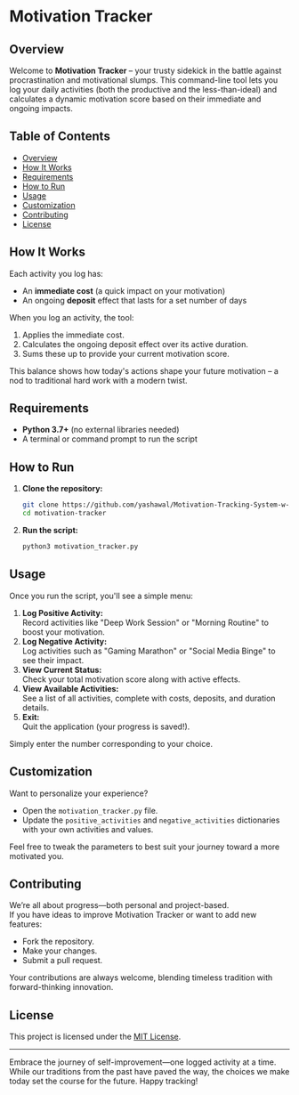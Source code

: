 
# Motivation Tracker

## Overview

Welcome to **Motivation Tracker** – your trusty sidekick in the battle against procrastination and motivational slumps. This command-line tool lets you log your daily activities (both the productive and the less-than-ideal) and calculates a dynamic motivation score based on their immediate and ongoing impacts.

## Table of Contents

- [Overview](#overview)
- [How It Works](#how-it-works)
- [Requirements](#requirements)
- [How to Run](#how-to-run)
- [Usage](#usage)
- [Customization](#customization)
- [Contributing](#contributing)
- [License](#license)

## How It Works

Each activity you log has:
- An **immediate cost** (a quick impact on your motivation)
- An ongoing **deposit** effect that lasts for a set number of days

When you log an activity, the tool:
1. Applies the immediate cost.
2. Calculates the ongoing deposit effect over its active duration.
3. Sums these up to provide your current motivation score.

This balance shows how today's actions shape your future motivation – a nod to traditional hard work with a modern twist.

## Requirements

- **Python 3.7+** (no external libraries needed)
- A terminal or command prompt to run the script

## How to Run

1. **Clone the repository:**
   ```bash
   git clone https://github.com/yashawal/Motivation-Tracking-System-w-APK-.git
   cd motivation-tracker
   ```
2. **Run the script:**
   ```bash
   python3 motivation_tracker.py
   ```

## Usage

Once you run the script, you'll see a simple menu:

1. **Log Positive Activity:**  
   Record activities like "Deep Work Session" or "Morning Routine" to boost your motivation.
2. **Log Negative Activity:**  
   Log activities such as "Gaming Marathon" or "Social Media Binge" to see their impact.
3. **View Current Status:**  
   Check your total motivation score along with active effects.
4. **View Available Activities:**  
   See a list of all activities, complete with costs, deposits, and duration details.
5. **Exit:**  
   Quit the application (your progress is saved!).

Simply enter the number corresponding to your choice.

## Customization

Want to personalize your experience?  
- Open the `motivation_tracker.py` file.
- Update the `positive_activities` and `negative_activities` dictionaries with your own activities and values.

Feel free to tweak the parameters to best suit your journey toward a more motivated you.

## Contributing

We’re all about progress—both personal and project-based.  
If you have ideas to improve Motivation Tracker or want to add new features:
- Fork the repository.
- Make your changes.
- Submit a pull request.

Your contributions are always welcome, blending timeless tradition with forward-thinking innovation.

## License

This project is licensed under the [MIT License](LICENSE).

---

Embrace the journey of self-improvement—one logged activity at a time. While our traditions from the past have paved the way, the choices we make today set the course for the future. Happy tracking!
